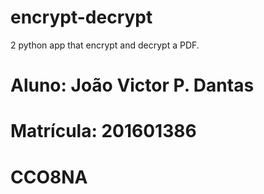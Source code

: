 # encrypt-decrypt
2 python app that encrypt and decrypt a PDF.

# Aluno: João Victor P. Dantas
# Matrícula: 201601386
# CCO8NA